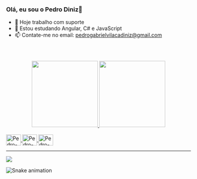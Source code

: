 ### Olá, eu sou o Pedro Diniz👋

- 🔭 Hoje trabalho com suporte
- 🌱 Estou estudando Angular, C# e JavaScript
- 📫 Contate-me no email: pedrogabrielvilacadiniz@gmail.com

<header><link rel="stylesheet" href="https://cdn.jsdelivr.net/gh/devicons/devicon@v2.15.1/devicon.min.css"></header>
<div align="center">
  <a href="https://github.com/pedrogvd">
  <img height="180em" src="https://github-readme-stats.vercel.app/api?username=pedrogvd&show_icons=true&theme=dracula&include_all_commits=true&count_private=true"/>
  <img height="180em" src="https://github-readme-stats.vercel.app/api/top-langs/?username=pedrogvd&layout=compact&langs_count=7&theme=dracula"/>
</div>
  
  
 <div style="display: inline_block"><br>
 <img align="center" alt="Pedro-C#" height="30" width="40" src="https://cdn.jsdelivr.net/gh/devicons/devicon/icons/csharp/csharp-original.svg" />
 <img align="center" alt="Pedro-Angular" height="30" width="40" src="https://cdn.jsdelivr.net/gh/devicons/devicon/icons/angularjs/angularjs-original.svg" />
 <img align="center" alt="Pedro-Js" height="30" width="40" src="https://cdn.jsdelivr.net/gh/devicons/devicon/icons/javascript/javascript-plain.svg" />

  
</div>
  
  <hr>
  <div> 
  <a href="https://www.instagram.com/pedrogvd/" target="_blank"><img src="https://img.shields.io/badge/Instagram-E4405F?style=for-the-badge&logo=instagram&logoColor=white" target="_blank"></a>
    
  </div>
  
  ![Snake animation](https://github.com/pedrogvd/pedrogvd/blob/output/github-contribution-grid-snake.svg)
